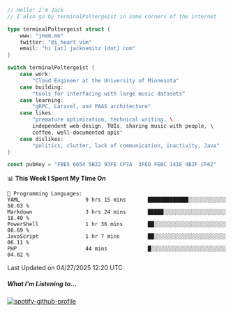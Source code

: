 ```go
// Hello! I'm Jack
// I also go by terminalPoltergeist in some corners of the internet

type terminalPoltergeist struct {
    www: "jnem.me"
    twitter: "@i_heart_vim"
    email: "hi [at] jacknemitz [dot] com"
}

switch terminalPoltergeist {
    case work:
        "Cloud Engineer at the University of Minnesota"
    case building:
        "tools for interfacing with large music datasets"
    case learning:
        "gRPC, Laravel, and PAAS architecture"
    case likes:
        "premature optimization, technical writing, \
        independent web-design, TUIs, sharing music with people, \
        coffee, well-documented apis"
    case dislikes:
        "politics, clutter, lack of communication, inactivity, Java"
}

const pubKey = "FBE5 6654 5B22 93FE CF7A  3FED FEBC 141E 4B2F CF62"
```

<!--START_SECTION:waka-->
📊 **This Week I Spent My Time On** 

```text
💬 Programming Languages: 
YAML                     9 hrs 15 mins       █████████████░░░░░░░░░░░░   50.03 % 
Markdown                 3 hrs 24 mins       █████░░░░░░░░░░░░░░░░░░░░   18.40 % 
PowerShell               1 hr 36 mins        ██░░░░░░░░░░░░░░░░░░░░░░░   08.69 % 
JavaScript               1 hr 7 mins         ██░░░░░░░░░░░░░░░░░░░░░░░   06.11 % 
PHP                      44 mins             █░░░░░░░░░░░░░░░░░░░░░░░░   04.02 % 
```


 Last Updated on 04/27/2025 12:20 UTC
<!--END_SECTION:waka-->

##### What I'm Listening to...

[![spotify-github-profile](https://jnem.me/listening-item?maxAge=2592000)](https://jnem.me/listening)
